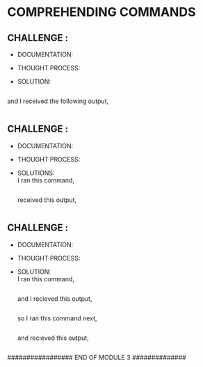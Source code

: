 # COMPREHENDING COMMANDS #

## CHALLENGE : 

- DOCUMENTATION:
  
- THOUGHT PROCESS:
  

- SOLUTION:  
  ```
  ```
and I received the following output,
  ```
  ```
## CHALLENGE : 

- DOCUMENTATION:  
  
- THOUGHT PROCESS:  

- SOLUTIONS:  
  I ran this command,
  ```
  ```

  received this output,
  ```

  ```


## CHALLENGE : 

- DOCUMENTATION:   


- THOUGHT PROCESS:  

- SOLUTION:   
I ran this command,
  ```

  ```
  and I recieved this output,
  ```

  ```
  so I ran this command next,
  ```

  ```
  and recieved this output,
  ```   

  ```



  
  

################# END OF MODULE 3 ##############



